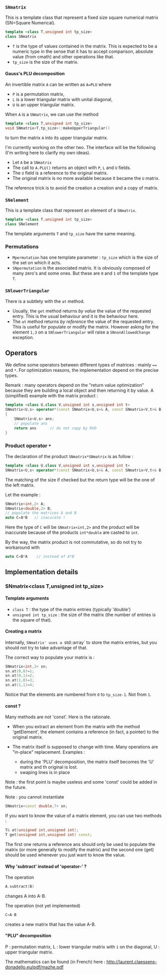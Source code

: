 
### `SNmatrix`

This is a template class that represent a fixed size square numerical matrix (SN=Square Numerical).

```C++
template <class T,unsigned int tp_size>
class SNmatrix
```

* `T` is the type of values contained in the matrix. This is expected to be a numeric type in the sense that it has to accept comparison, absolute value (from cmath) and other operations like that.
* `tp_size` is the size of the matrix.

#### Gauss's PLU decomposition

An invertible matrix `A` can be written as `A=PLU`  where
* `P` is a permutation matrix,
* `L` is a lower triangular matrix with unital diagonal,
* `U` is an upper triangular matrix.

When `A` is a `SNmatrix`, we can use the method
```C++
template <class T,unsigned int tp_size>
void SNmatrix<T,tp_size>::makeUpperTriangular()
```
to turn the matrix `A` into its upper triangular matrix. 

I'm currently working on the other two. The interface will be the following (I'm writing here to clarify my own ideas).
* Let `A` be a `SNmatrix`
* The call to `A.PLU()` returns an object with `P`, `L` and `U` fields.
* The `U` field is a reference to the original matrix.
* The original matrix is no more available because it became the `U` matrix.

The reference trick is to avoid the creation a creation and a copy of matrix. 

### `SNelement`

This is a template class that represent an element of a `SNmatrix`.

```C++
template <class T,unsigned int tp_size>
class SNelement
```

The template arguments `T` and `tp_size` have the same meaning. 


### Permutations

* `Mpermutation` has one template parameter : `tp_size` which is the size of the set on which it acts.
* `SNpermutation` is the associated matrix. It is obviously composed of many zero's and some ones. But these are `0` and `1` of the template type `T`.
 
### `SNlowerTriangular`

There is a subtlety with the `at` method.

* Usually, the `get` method returns *by value* the value of the requested entry. This is the usual behaviour and it is the behaviour here.
* The `at` method returns *by reference* the value of the requested entry. This is useful for populate or modify the matrix. However asking for the element `1,3` on a `SNlowerTriangular` will raise a `SNnonAllowedChange` exception.

## Operators

We define some operators between different types of matrices : mainly `==` and `*`. For optimization reasons, the implementation depend on the precise types.

Remark : many operators depend on the "return value optimization" because they are building a local object and then returning it by value. A (simplified) example with the matrix product :


```C++
template <class U,class V,unsigned int s,unsigned int t>
SNmatrix<U,s> operator*(const SNmatrix<U,s>& A, const SNmatrix<V,t>& B)
{
    SNmatrix<U,s> ans;
    // populate ans
    return ans      // do not copy by RVO 
}
```

### Product operator `*`

The declaration of the product `SNmatrix*SNmatrix` is as follow : 

```C++
template <class U,class V,unsigned int s,unsigned int t>
SNmatrix<U,s> operator*(const SNmatrix<U,s>& A, const SNmatrix<V,t>& B)
```

The matching of the size if checked but the return type will be the one of the left matrix.

Let the example :
```C++
SNmatrix<int,2> A; 
SNmatrix<double,2> B; 
// populate the matrices A and B
auto C=A*B   // inacurate !
```
Here the type of `C` will be `SNmatrix<int,2>` and the product will be inaccurate  because of the products `int*double` are casted to `int`.

By the way, the matrix product is not commutative, so do not try to workaround with
```C++
auto C=B*A    // instead of A*B
```


## Implementation details

### SNmatrix<class T,unsigned int tp_size>

#### Template arguments

- `class T` : the type of the matrix entries (typically 'double')
- `unsigned int tp_size` : the size of the matrix (the number of entries is the square of that).


#### Creating a matrix

Internally, `SNmatrix' uses a `std::array` to store the matrix entries, but you should not try to take advantage of that.

The correct way to populate your matrix is :

```C++
SNmatrix<int,2> sn;
sn.at(0,0)=1;
sn.at(0,1)=2;
sn.at(1,0)=3;
sn.at(1,1)=4;
```

Notice that the elements are numbered from `0` to `tp_size-1`. Not from `1`.


#### const ?

Many methods are not 'const'. Here is the rationale.

- When you extract an element from the matrix with the method 'getElement', 
  the element contains a reference (in fact, a pointer) to the original matrix.

- The matrix itself is supposed to change with time. Many operations are "in-place" replacement. Examples :
   * during the 'PLU' decomposition, the matrix itself becomes the 'U' matrix and th original is lost.
   * swaping lines is in place


 Note : the first point is maybe useless and some 'const' could be added in the future.

 Note : you cannot instantiate  
```c++
SNmatrix<const double,7> sn;
```

If you want to know the value of a matrix element, you can use two methods :
```c++
T& at(unsigned int,unsigned int);
T get(unsigned int,unsigned int) const;
```
The first one returns a reference ans should only be used to populate the matrix
(or more generally to modify the matrix) and the second one (get) should be
used whenever you just want to know the value.


#### Why 'subtract' instead of 'operator-'  ?

The operation
```c++
A.subtract(B)
```
changes A into A-B.

The operation (not yet implemented)
```c++
C=A-B
```
creates a new matrix that has the value A-B.


#### "PLU" decomposition

P : permutation matrix,
L : lower triangular matrix with `1` on the diagonal,
U : upper triangular matrix.

The mathematics can be found (in French) here :
http://laurent.claessens-donadello.eu/pdf/mazhe.pdf
